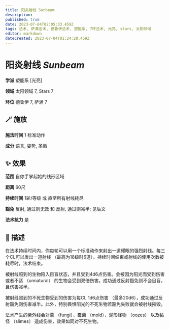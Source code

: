 ```yaml
---
title: 阳炎射线 Sunbeam
description: 
published: true
date: 2023-07-04T02:05:33.459Z
tags: 法术, 萨满法术, 德鲁伊法术, 塑能系, 7环法术, 光亮, stars, 太阳领域
editor: markdown
dateCreated: 2023-07-04T01:24:20.459Z
---
```


# **阳炎射线** *Sunbeam*

**学派** 塑能系 \[光亮\] 

**领域** 太阳领域 7, Stars 7

**环位** 德鲁伊 7, 萨满 7

## 🪄 施放

**施法时间** 1 标准动作

**成分** 语言, 姿势, 圣徽

## ✨ 效果  

**范围** 自你手掌起始的线形区域

**距离** 60尺  

**持续时间** 1轮/等级 或 直至所有射线耗尽 

**豁免** 反射, 通过则无效 和 反射, 通过则减半; 见后文

**法术抗力** 是

## 📖 描述

在法术持续时间内，你每轮可以用一个标准动作来射出一道耀眼的强烈射线。每三个CL可以发出一道射线 （最高为18级时6道）。持续时间结束或射线的使用次数被耗尽时，法术结束。

被射线照到的生物陷入目盲状态，并且受到4d6点伤害。会被因为阳光而受到伤害或者不适 （unnatural） 的生物会受到双倍伤害。成功通过反射豁免则不会目盲，且伤害减半。

被射线照到的不死生物受到的伤害为每CL 1d6点伤害 （最多20d6），成功通过反射豁免则伤害减半。此外，特别畏惧阳光的不死生物若豁免失败就会被射线摧毁。

法术产生的紫外线会对覃 （fungi），霉菌 （mold），泥形怪物 （oozes） 以及黏怪 （slimes） 造成伤害，效果如同对不死生物。
    